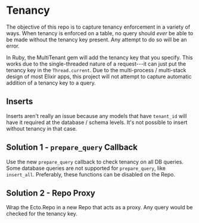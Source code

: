 # Tenancy

The objective of this repo is to capture tenancy enforcement in a variety of ways. When tenancy is enforced on a table, no query should *ever* be able
to be made without the tenancy key present. Any attempt to do so will be an error.

In Ruby, the MultiTenant gem will add the tenancy key that you specify. This works due to the single-threaded nature of a request---it can just put the
tenancy key in the `Thread.current`. Due to the multi-process / multi-stack design of most Elixir apps, this project will not attempt to capture automatic
addition of a tenancy key to a query.

## Inserts

Inserts aren't really an issue because any models that have `tenant_id` will have it required at the database / schema levels. It's not possible to insert
without tenancy in that case.

## Solution 1 - `prepare_query` Callback

Use the new `prepare_query` callback to check tenancy on all DB queries. Some database queries are not supported for `prepare_query`, like `insert_all`.
Preferably, these functions can be disabled on the Repo.

## Solution 2 - Repo Proxy

Wrap the Ecto.Repo in a new Repo that acts as a proxy. Any query would be checked for the tenancy key.
